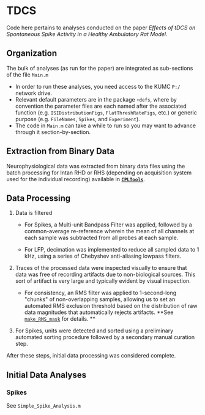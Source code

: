 # TDCS #

Code here pertains to analyses conducted on the paper *Effects of tDCS on Spontaneous Spike Activity in a Healthy Ambulatory Rat Model*.

## Organization ##

The bulk of analyses (as run for the paper) are integrated as sub-sections of the file `Main.m`

* In order to run these analyses, you need access to the KUMC `P:/` network drive.
* Relevant default parameters are in the package `+defs`, where by convention the parameter files are each named after the associated function (e.g. `ISIDistributionFigs`, `FlatThreshRateFigs`, etc.) or generic purpose (e.g. `FileNames`, `Spikes`, and `Experiment`).
* The code in `Main.m` can take a while to run so you may want to advance through it section-by-section.

## Extraction from Binary Data ##

Neurophysiological data was extracted from binary data files using the batch processing for Intan RHD or RHS (depending on acquisition system used for the individual recording) available in  **[`CPLTools`](https://github.com/m053m716/CPLtools/tree/master/MoveData_Isilon)**. 

## Data Processing ##

1. Data is filtered

   * For Spikes, a Multi-unit Bandpass Filter was applied, followed by a common-average re-reference wherein the mean of all channels at each sample was subtracted from all probes at each sample.

   * For LFP, decimation was implemented to reduce all sampled data to 1 kHz, using a series of Chebyshev anti-aliasing lowpass filters.

2. Traces of the processed data were inspected visually to ensure that data was free of recording artifacts due to non-biological sources. This sort of artifact is very large and typically evident by visual inspection.

   * For consistency, an RMS filter was applied to 1-second-long "chunks" of non-overlapping samples, allowing us to set an automated RMS exclusion threshold based on the distribution of raw data magnitudes that automatically rejects artifacts. **See [`make_RMS_mask`](https://github.com/m053m716/TDCS/blob/master/make_RMS_mask.m) for details. **

3. For Spikes, units were detected and sorted using a preliminary automated sorting procedure followed by a secondary manual curation step.

After these steps, initial data processing was considered complete. 

## Initial Data Analyses ##

### Spikes ###

See `Simple_Spike_Analysis.m`

